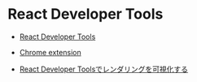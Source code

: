 # React Developer Tools

- [React Developer Tools](https://reactjs.org/blog/2015/09/02/new-react-developer-tools.html)
- [Chrome extension](https://chrome.google.com/webstore/detail/react-developer-tools/fmkadmapgofadopljbjfkapdkoienihi?hl=en)

- [React Developer Toolsでレンダリングを可視化する](https://dev.classmethod.jp/articles/react-developer-tools/)
